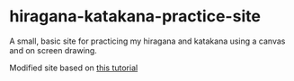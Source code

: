 # hiragana-katakana-practice-site
A small, basic site for practicing my hiragana and katakana using a canvas and on screen drawing.

Modified site based on [this tutorial](https://www.youtube.com/watch?v=mRDo-QXVUv8)
